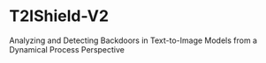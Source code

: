 # T2IShield-V2

Analyzing and Detecting Backdoors in Text-to-Image Models from a Dynamical Process Perspective
